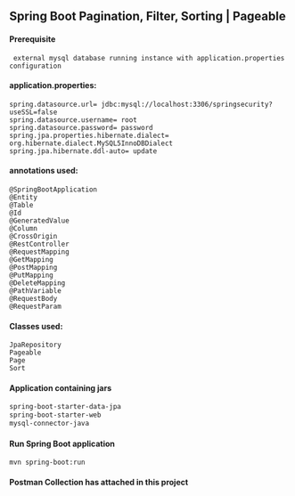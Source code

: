 ## Spring Boot Pagination, Filter, Sorting | Pageable
#### Prerequisite
```
 external mysql database running instance with application.properties configuration
```
#### application.properties:
```
spring.datasource.url= jdbc:mysql://localhost:3306/springsecurity?useSSL=false
spring.datasource.username= root
spring.datasource.password= password
spring.jpa.properties.hibernate.dialect= org.hibernate.dialect.MySQL5InnoDBDialect
spring.jpa.hibernate.ddl-auto= update
```
#### annotations used:
```
@SpringBootApplication
@Entity
@Table
@Id
@GeneratedValue
@Column
@CrossOrigin
@RestController
@RequestMapping
@GetMapping
@PostMapping
@PutMapping
@DeleteMapping
@PathVariable
@RequestBody
@RequestParam
```
#### Classes used:
```
JpaRepository
Pageable 
Page
Sort
```

#### Application containing jars
```sh
spring-boot-starter-data-jpa
spring-boot-starter-web
mysql-connector-java
```
#### Run Spring Boot application
```
mvn spring-boot:run
```
#### Postman Collection has attached in this project
